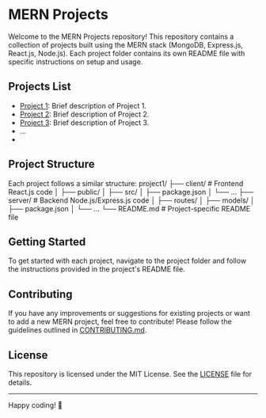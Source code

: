 # MERN Projects

Welcome to the MERN Projects repository! This repository contains a collection of projects built using the MERN stack (MongoDB, Express.js, React.js, Node.js). Each project folder contains its own README file with specific instructions on setup and usage.

## Projects List

- [Project 1](./project1/README.md): Brief description of Project 1.
- [Project 2](./project2/README.md): Brief description of Project 2.
- [Project 3](./project3/README.md): Brief description of Project 3.
- ...
- 
## Project Structure

Each project follows a similar structure:
project1/
├── client/ # Frontend React.js code
│ ├── public/
│ ├── src/
│ ├── package.json
│ └── ...
├── server/ # Backend Node.js/Express.js code
│ ├── routes/
│ ├── models/
│ ├── package.json
│ └── ...
└── README.md # Project-specific README file

## Getting Started

To get started with each project, navigate to the project folder and follow the instructions provided in the project's README file.

## Contributing

If you have any improvements or suggestions for existing projects or want to add a new MERN project, feel free to contribute! Please follow the guidelines outlined in [CONTRIBUTING.md](CONTRIBUTING.md).

## License

This repository is licensed under the MIT License. See the [LICENSE](LICENSE) file for details.

---

Happy coding! 🚀
